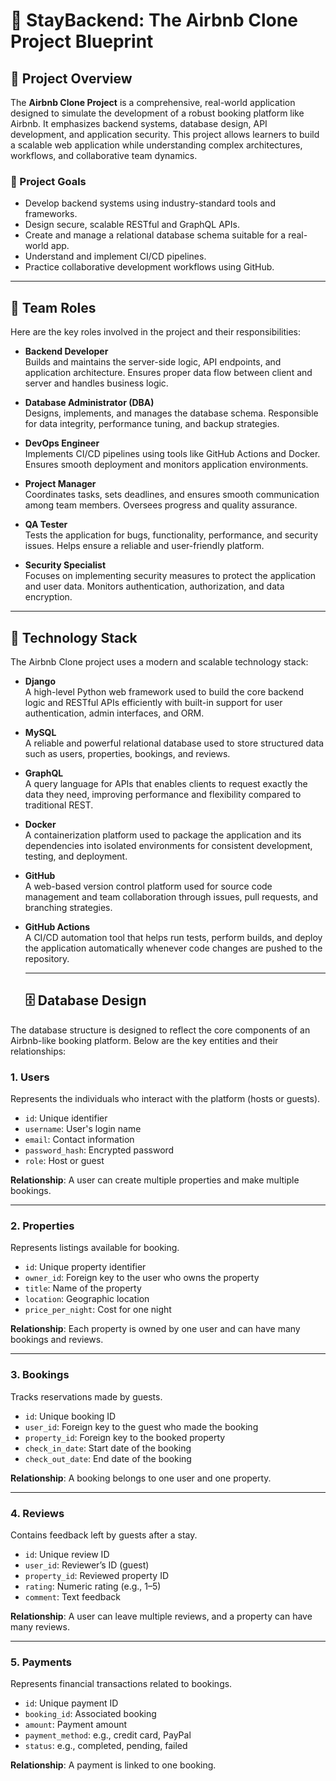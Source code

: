 # 🏡 StayBackend: The Airbnb Clone Project Blueprint

## 📘 Project Overview

The **Airbnb Clone Project** is a comprehensive, real-world application designed to simulate the development of a robust booking platform like Airbnb. It emphasizes backend systems, database design, API development, and application security. This project allows learners to build a scalable web application while understanding complex architectures, workflows, and collaborative team dynamics.

### 🎯 Project Goals

- Develop backend systems using industry-standard tools and frameworks.
- Design secure, scalable RESTful and GraphQL APIs.
- Create and manage a relational database schema suitable for a real-world app.
- Understand and implement CI/CD pipelines.
- Practice collaborative development workflows using GitHub.

---

## 👥 Team Roles

Here are the key roles involved in the project and their responsibilities:

- **Backend Developer**  
  Builds and maintains the server-side logic, API endpoints, and application architecture. Ensures proper data flow between client and server and handles business logic.

- **Database Administrator (DBA)**  
  Designs, implements, and manages the database schema. Responsible for data integrity, performance tuning, and backup strategies.

- **DevOps Engineer**  
  Implements CI/CD pipelines using tools like GitHub Actions and Docker. Ensures smooth deployment and monitors application environments.

- **Project Manager**  
  Coordinates tasks, sets deadlines, and ensures smooth communication among team members. Oversees progress and quality assurance.

- **QA Tester**  
  Tests the application for bugs, functionality, performance, and security issues. Helps ensure a reliable and user-friendly platform.

- **Security Specialist**  
  Focuses on implementing security measures to protect the application and user data. Monitors authentication, authorization, and data encryption.

---

## 🧰 Technology Stack

The Airbnb Clone project uses a modern and scalable technology stack:

- **Django**  
  A high-level Python web framework used to build the core backend logic and RESTful APIs efficiently with built-in support for user authentication, admin interfaces, and ORM.

- **MySQL**  
  A reliable and powerful relational database used to store structured data such as users, properties, bookings, and reviews.

- **GraphQL**  
  A query language for APIs that enables clients to request exactly the data they need, improving performance and flexibility compared to traditional REST.

- **Docker**  
  A containerization platform used to package the application and its dependencies into isolated environments for consistent development, testing, and deployment.

- **GitHub**  
  A web-based version control platform used for source code management and team collaboration through issues, pull requests, and branching strategies.

- **GitHub Actions**  
  A CI/CD automation tool that helps run tests, perform builds, and deploy the application automatically whenever code changes are pushed to the repository.

  ---

  ## 🗄️ Database Design

The database structure is designed to reflect the core components of an Airbnb-like booking platform. Below are the key entities and their relationships:

### **1. Users**
Represents the individuals who interact with the platform (hosts or guests).
- `id`: Unique identifier
- `username`: User's login name
- `email`: Contact information
- `password_hash`: Encrypted password
- `role`: Host or guest

**Relationship**: A user can create multiple properties and make multiple bookings.

---

### **2. Properties**
Represents listings available for booking.
- `id`: Unique property identifier
- `owner_id`: Foreign key to the user who owns the property
- `title`: Name of the property
- `location`: Geographic location
- `price_per_night`: Cost for one night

**Relationship**: Each property is owned by one user and can have many bookings and reviews.

---

### **3. Bookings**
Tracks reservations made by guests.
- `id`: Unique booking ID
- `user_id`: Foreign key to the guest who made the booking
- `property_id`: Foreign key to the booked property
- `check_in_date`: Start date of the booking
- `check_out_date`: End date of the booking

**Relationship**: A booking belongs to one user and one property.

---

### **4. Reviews**
Contains feedback left by guests after a stay.
- `id`: Unique review ID
- `user_id`: Reviewer’s ID (guest)
- `property_id`: Reviewed property ID
- `rating`: Numeric rating (e.g., 1–5)
- `comment`: Text feedback

**Relationship**: A user can leave multiple reviews, and a property can have many reviews.

---

### **5. Payments**
Represents financial transactions related to bookings.
- `id`: Unique payment ID
- `booking_id`: Associated booking
- `amount`: Payment amount
- `payment_method`: e.g., credit card, PayPal
- `status`: e.g., completed, pending, failed

**Relationship**: A payment is linked to one booking.
